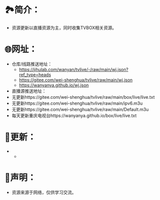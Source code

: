 # 🏞️简介：
- 资源更新以直播资源为主，同时收集TVBOX相关资源。



# 🌐网址：
- 仓库/线路推送地址：
  - https://jihulab.com/wanyan/tvlive/-/raw/main/wj.json?ref_type=heads
  - https://gitee.com/wei-shenghua/tvlive/raw/main/wj.json
  - https://wanyanya.github.io/wj.json
- 直播源推送地址：
- 无更新https://gitee.com/wei-shenghua/tvlive/raw/main/box/live/live.txt
- 无更新https://gitee.com/wei-shenghua/tvlive/raw/main/ipv6.m3u
- 无更新https://gitee.com/wei-shenghua/tvlive/raw/main/Default.m3u
- 每天更新重庆电视台https://wanyanya.github.io/box/live/live.txt


  

# 📔更新：
-  
  -  


     
# 📖声明：
- 资源来源于网络，仅供学习交流。


